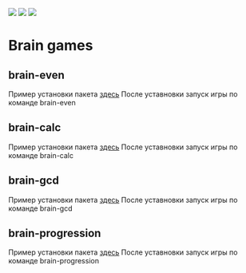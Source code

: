 <img src="https://api.codeclimate.com/v1/badges/a99a88d28ad37a79dbf6/maintainability" /> <img src="https://api.codeclimate.com/v1/badges/a99a88d28ad37a79dbf6/test_coverage" /> <img src="https://travis-ci.com/kvalexandr/frontend-project-lvl1.svg?branch=master" />


# Brain games

## brain-even

Пример установки пакета <a href="https://asciinema.org/a/9gEl0vQC13eVMgoYVE4qTXTuB">здесь</a>
После уставновки запуск игры по команде brain-even

## brain-calc

Пример установки пакета <a href="https://asciinema.org/a/9gEl0vQC13eVMgoYVE4qTXTuB">здесь</a>
После уставновки запуск игры по команде brain-calc

## brain-gcd

Пример установки пакета <a href="https://asciinema.org/a/9gEl0vQC13eVMgoYVE4qTXTuB">здесь</a>
После уставновки запуск игры по команде brain-gcd

## brain-progression

Пример установки пакета <a href="https://asciinema.org/a/9gEl0vQC13eVMgoYVE4qTXTuB">здесь</a>
После уставновки запуск игры по команде brain-progression
